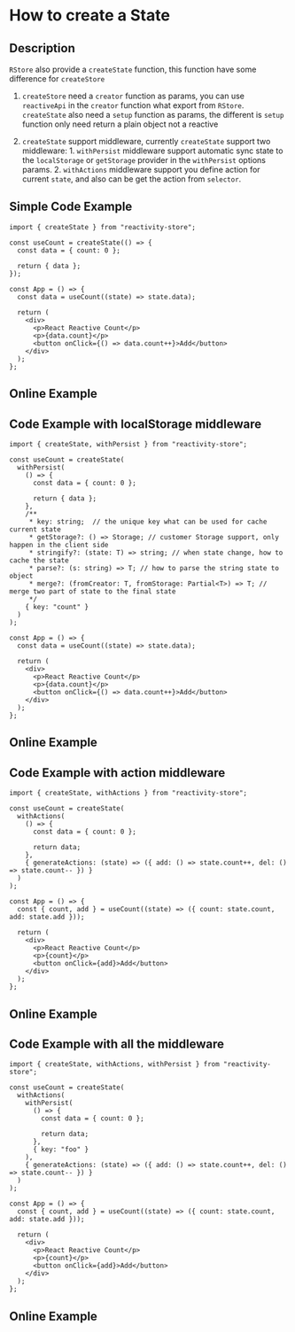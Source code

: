 # How to create a State

## Description

`RStore` also provide a `createState` function, this function have some difference for `createStore`

1. `createStore` need a `creator` function as params, you can use `reactiveApi` in the `creator` function what export from `RStore`. `createState` also need a `setup` function as params, the different is `setup` function only need return a plain object not a reactive

2. `createState` support middleware, currently `createState` support two middleware: 1. `withPersist` middleware support automatic sync state to the `localStorage` or `getStorage` provider in the `withPersist` options params. 2. `withActions` middleware support you define action for current `state`, and also can be get the action from `selector`.

## Simple Code Example

```tsx
import { createState } from "reactivity-store";

const useCount = createState(() => {
  const data = { count: 0 };

  return { data };
});

const App = () => {
  const data = useCount((state) => state.data);

  return (
    <div>
      <p>React Reactive Count</p>
      <p>{data.count}</p>
      <button onClick={() => data.count++}>Add</button>
    </div>
  );
};
```

## Online Example

<script setup>
  import Create from '@theme/components/createState.vue'
  import CreateStorageMiddleware from '@theme/components/createStateWithStorageMiddleware.vue'
  import CreateActionsMiddleware from '@theme/components/createStateWithActionsMiddleware.vue'
  import CreateAllMiddleware from '@theme/components/createStateWithAllMiddleware.vue'
</script>

<Create />

## Code Example with localStorage middleware

```tsx
import { createState, withPersist } from "reactivity-store";

const useCount = createState(
  withPersist(
    () => {
      const data = { count: 0 };

      return { data };
    },
    /**
     * key: string;  // the unique key what can be used for cache current state
     * getStorage?: () => Storage; // customer Storage support, only happen in the client side
     * stringify?: (state: T) => string; // when state change, how to cache the state
     * parse?: (s: string) => T; // how to parse the string state to object
     * merge?: (fromCreator: T, fromStorage: Partial<T>) => T; // merge two part of state to the final state
     */
    { key: "count" }
  )
);

const App = () => {
  const data = useCount((state) => state.data);

  return (
    <div>
      <p>React Reactive Count</p>
      <p>{data.count}</p>
      <button onClick={() => data.count++}>Add</button>
    </div>
  );
};
```

## Online Example

<CreateStorageMiddleware />

## Code Example with action middleware

```tsx
import { createState, withActions } from "reactivity-store";

const useCount = createState(
  withActions(
    () => {
      const data = { count: 0 };

      return data;
    },
    { generateActions: (state) => ({ add: () => state.count++, del: () => state.count-- }) }
  )
);

const App = () => {
  const { count, add } = useCount((state) => ({ count: state.count, add: state.add }));

  return (
    <div>
      <p>React Reactive Count</p>
      <p>{count}</p>
      <button onClick={add}>Add</button>
    </div>
  );
};
```

## Online Example

<CreateActionsMiddleware />

## Code Example with all the middleware

```tsx
import { createState, withActions, withPersist } from "reactivity-store";

const useCount = createState(
  withActions(
    withPersist(
      () => {
        const data = { count: 0 };

        return data;
      },
      { key: "foo" }
    ),
    { generateActions: (state) => ({ add: () => state.count++, del: () => state.count-- }) }
  )
);

const App = () => {
  const { count, add } = useCount((state) => ({ count: state.count, add: state.add }));

  return (
    <div>
      <p>React Reactive Count</p>
      <p>{count}</p>
      <button onClick={add}>Add</button>
    </div>
  );
};
```

## Online Example

<CreateAllMiddleware />
